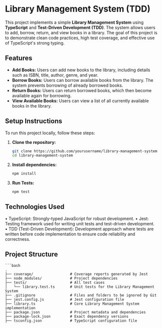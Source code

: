 # Library Management System (TDD)

This project implements a simple **Library Management System** using **TypeScript** and **Test-Driven Development (TDD)**. The system allows users to add, borrow, return, and view books in a library. The goal of this project is to demonstrate clean code practices, high test coverage, and effective use of TypeScript's strong typing.

## Features

- **Add Books:** Users can add new books to the library, including details such as ISBN, title, author, genre, and year.
- **Borrow Books:** Users can borrow available books from the library. The system prevents borrowing of already borrowed books.
- **Return Books:** Users can return borrowed books, which then become available again for borrowing.
- **View Available Books:** Users can view a list of all currently available books in the library.

## Setup Instructions

To run this project locally, follow these steps:

1. **Clone the repository:**
   ```bash
   git clone https://github.com/yourusername/library-management-system.git
   cd library-management-system

2. **Install dependencies:**
   
    ```bash
    npm install
    
3. **Run Tests:**
    ```bash
    npm test
    
## Technologies Used
 •  TypeScript: Strongly-typed JavaScript for robust development.
 •  Jest: Testing framework used for writing unit tests and test-driven development.
 •  TDD (Test-Driven Development): Development approach where tests are written before code implementation to ensure code reliability and correctness.
   
## Project Structure

    ```bash
    .
    ├── coverage/                 # Coverage reports generated by Jest
    ├── node_modules/             # Project dependencies
    ├── tests/                    # All test cases
    │   └── library.test.ts       # Unit tests for the Library Management System
    ├── .gitignore                # Files and folders to be ignored by Git
    ├── jest.config.js            # Jest configuration file
    ├── library.ts                # Core Library Management System implementation
    ├── package.json              # Project metadata and dependencies
    ├── package-lock.json         # Exact dependency versions
    ├── tsconfig.json             # TypeScript configuration file
